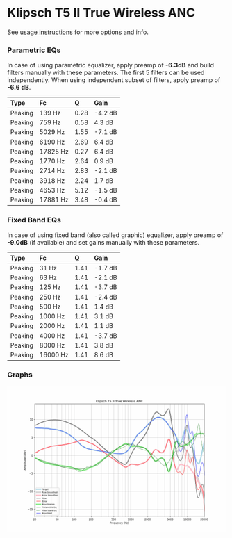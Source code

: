# Klipsch T5 II True Wireless ANC
See [usage instructions](https://github.com/jaakkopasanen/AutoEq#usage) for more options and info.

### Parametric EQs
In case of using parametric equalizer, apply preamp of **-6.3dB** and build filters manually
with these parameters. The first 5 filters can be used independently.
When using independent subset of filters, apply preamp of **-6.6 dB**.

| Type    | Fc       |    Q | Gain    |
|:--------|:---------|:-----|:--------|
| Peaking | 139 Hz   | 0.28 | -4.2 dB |
| Peaking | 759 Hz   | 0.58 | 4.3 dB  |
| Peaking | 5029 Hz  | 1.55 | -7.1 dB |
| Peaking | 6190 Hz  | 2.69 | 6.4 dB  |
| Peaking | 17825 Hz | 0.27 | 6.4 dB  |
| Peaking | 1770 Hz  | 2.64 | 0.9 dB  |
| Peaking | 2714 Hz  | 2.83 | -2.1 dB |
| Peaking | 3918 Hz  | 2.24 | 1.7 dB  |
| Peaking | 4653 Hz  | 5.12 | -1.5 dB |
| Peaking | 17881 Hz | 3.48 | -0.4 dB |

### Fixed Band EQs
In case of using fixed band (also called graphic) equalizer, apply preamp of **-9.0dB**
(if available) and set gains manually with these parameters.

| Type    | Fc       |    Q | Gain    |
|:--------|:---------|:-----|:--------|
| Peaking | 31 Hz    | 1.41 | -1.7 dB |
| Peaking | 63 Hz    | 1.41 | -2.1 dB |
| Peaking | 125 Hz   | 1.41 | -3.7 dB |
| Peaking | 250 Hz   | 1.41 | -2.4 dB |
| Peaking | 500 Hz   | 1.41 | 1.4 dB  |
| Peaking | 1000 Hz  | 1.41 | 3.1 dB  |
| Peaking | 2000 Hz  | 1.41 | 1.1 dB  |
| Peaking | 4000 Hz  | 1.41 | -3.7 dB |
| Peaking | 8000 Hz  | 1.41 | 3.8 dB  |
| Peaking | 16000 Hz | 1.41 | 8.6 dB  |

### Graphs
![](./Klipsch%20T5%20II%20True%20Wireless%20ANC.png)